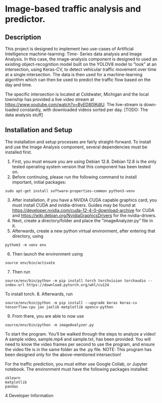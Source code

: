 # Image-based traffic analysis and predictor.
## Description
This project is designed to implement two use-cases of Artificial Intelligence machine-learning: Time-
Series data analysis and Image Analysis. In this case, the image-analysis component is designed to
used an existing object-recognition model built on the YOLOV8 model to ”look” at an intersection,
using Keras-CV, to detect vehicular traffic movement over time at a single intersection. The data is
then used for a machine-learning algorithm which can then be used to predict the traffic flow based
on the day and time.

The specific intersection is located at Coldwater, Michigan and the local township has provided
a live video stream at https://www.youtube.com/watch?v=ByED80IKdIU. The live-stream is down-
loaded constantly, with downloaded videos sorted per day.
[TODO: The data analysis stuff]
## Installation and Setup
The installation and setup processes are fairly straight-forward.
To install and use the Image Analysis component, several dependencies must be installed first.
1. First, you must ensure you are using Debian 12.8. Debian 12.8 is the only tested operating
system version that this component has been tested on.
2. Before continuing, please run the following command to install important, initial packages:
```
sudo apt-get install software-properties-common python3-venv
```
3. After installation, if you have a NVIDIA CUDA capable graphics card, you must install CUDA
and nvidia-drivers. Guides may be found at https://developer.nvidia.com/cuda-12-4-0-download-archive
for CUDA and https://wiki.debian.org/NvidiaGraphicsDrivers for the nvidia-drivers.
4. Next, create a directory/folder and place the ”imageAnalyzer.py” file in it.
5. Afterwards, create a new python virtual environment, after entering that directory, using
```
pythom3 -m venv env
```
6. Then launch the environment using
```
source env/bin/activate
```
7. Then run
```
source/env/bin/python -m pip install torch torchvision torchaudio --index-url https://download.pytorch.org/whl/cu124
```
To install torch.
8. Afterwards, run
```
source/env/bin/python -m pip install --upgrade keras keras-cv tensorflow-cpu jax jaxlib matplotlib opencv-python
```
9. From there, you are able to now use
```
source/env/bin/python -m imageAnalyzer.py
```
To start the program. You’ll be walked through the steps to analyze a video! A sample video,
sample.mp4 and sample.txt, has been provided. You will need to know the video frames per
second to use the program, and ensure the video file is in the same folder as the .py file.
NOTE: This program has been designed only for the above-mentioned intersection!

For the traffic prediction, you must either use Google Collab, or Jupyter notebook.
The environment must have the following packages installed:
```
sklearn
matplotlib
pandas
```

4 Developer Information
